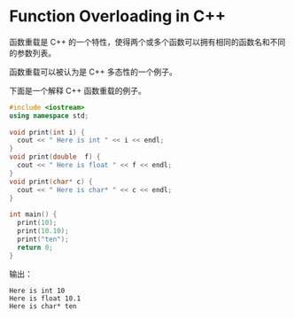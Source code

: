 # Function Overloading in C++
函数重载是 C++ 的一个特性，使得两个或多个函数可以拥有相同的函数名和不同的参数列表。

函数重载可以被认为是 C++ 多态性的一个例子。

下面是一个解释 C++ 函数重载的例子。

```C++
#include <iostream>
using namespace std;
 
void print(int i) {
  cout << " Here is int " << i << endl;
}
void print(double  f) {
  cout << " Here is float " << f << endl;
}
void print(char* c) {
  cout << " Here is char* " << c << endl;
}
 
int main() {
  print(10);
  print(10.10);
  print("ten");
  return 0;
}
```

输出：

```
Here is int 10 
Here is float 10.1 
Here is char* ten 
```

